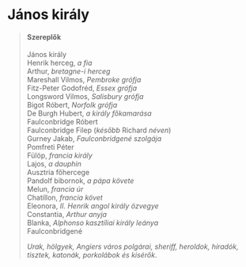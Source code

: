 <!-- ======================================================================
--- Search engine
title:          János király
keywords:       János, király, királydráma
description:    William Shakespeare: János király.
--- Menu system
order:          100
text:           János király
hidden:         false
umbel:          false
--- Page properties
id:             /histories/king-john
document:       
layout:         layout-2-left
$-left:         play-list
searchable:     true
======================================================================= -->

# János király

>   #### Szereplők
>   
>   János király  
    Henrik herceg, _a fia_  
    Arthur, _bretagne-i herceg_  
    Mareshall Vilmos, _Pembroke grófja_  
    Fitz-Peter Godofréd, _Essex grófja_  
    Longsword Vilmos, _Salisbury grófja_  
    Bigot Róbert, _Norfolk grófja_  
    De Burgh Hubert, _a király főkamarása_  
    Faulconbridge Róbert  
    Faulconbridge Filep (_később_ Richard _néven_)  
    Gurney Jakab, _Faulconbridgené szolgája_  
    Pomfreti Péter  
    Fülöp, _francia király_  
    Lajos, _a dauphin_  
    Ausztria főhercege  
    Pandolf bibornok, _a pápa követe_  
    Melun, _francia úr_  
    Chatillon, _francia követ_  
    Eleonora, _II. Henrik angol király özvegye_  
    Constantia, _Arthur anyja_  
    Blanka, _Alphonso kasztíliai király leánya_  
    Faulconbridgené
>   
>   _Urak, hölgyek, Angiers város polgárai, sheriff, heroldok, 
    híradók, tisztek, katonák, porkolábok és kisérők_.

